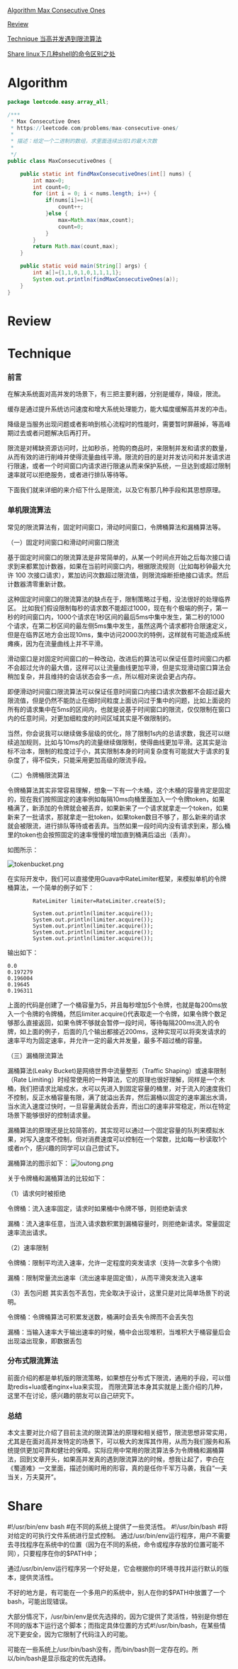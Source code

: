 
 [Algorithm Max Consecutive Ones](#algorithm)

 [Review ](#review)

 [Technique 当高并发遇到限流算法](#technique)

 [Share linux下几种shell的命令区别之处](#share)


# Algorithm

```java
package leetcode.easy.array_all;

/***
 * Max Consecutive Ones
 * https://leetcode.com/problems/max-consecutive-ones/
 *
 * 描述：给定一个二进制的数组，求里面连续出现1的最大次数
 *
 */
public class MaxConsecutiveOnes {

    public static int findMaxConsecutiveOnes(int[] nums) {
        int max=0;
        int count=0;
        for (int i = 0; i < nums.length; i++) {
            if(nums[i]==1){
                count++;
            }else {
                max=Math.max(max,count);
                count=0;
            }
        }
        return Math.max(count,max);
    }

    public static void main(String[] args) {
        int a[]={1,1,0,1,0,1,1,1,1};
        System.out.println(findMaxConsecutiveOnes(a));
    }
}


```


# Review


# Technique

### 前言
在解决系统面对高并发的场景下，有三把主要利器，分别是缓存，降级，限流。

缓存是通过提升系统访问速度和增大系统处理能力，能大幅度缓解高并发的冲击。

降级是当服务出现问题或者影响到核心流程时的性能时，需要暂时屏蔽掉，等高峰期过去或者问题解决后再打开。

限流是对稀缺资源访问时，比如秒杀，抢购的商品时，来限制并发和请求的数量，从而有效的进行削峰并使得流量曲线平滑。限流的目的是对并发访问和并发请求进行限速，或者一个时间窗口内请求进行限速从而来保护系统，一旦达到或超过限制速率就可以拒绝服务，或者进行排队等待等。

下面我们就来详细的来介绍下什么是限流，以及它有那几种手段和其思想原理。


### 单机限流算法

常见的限流算法有，固定时间窗口，滑动时间窗口，令牌桶算法和漏桶算法等。


（一）固定时间窗口和滑动时间窗口限流

基于固定时间窗口的限流算法是非常简单的，从某一个时间点开始之后每次接口请求到来都累加计数器，如果在当前时间窗口内，根据限流规则（比如每秒钟最大允许 100 次接口请求），累加访问次数超过限流值，则限流熔断拒绝接口请求。然后计数器清零重新计数。

这种固定时间窗口的限流算法的缺点在于，限制策略过于粗，没法很好的处理临界区。 比如我们假设限制每秒的请求数不能超过1000，现在有个极端的例子，第一秒的时间窗口内，1000个请求在1秒区间的最后5ms中集中发生，第二秒的1000个请求，在第二秒区间的最左侧5ms集中发生，虽然这两个请求都符合限速定义，但是在临界区地方会出现10ms，集中访问2000次的特例，这样就有可能造成系统瘫痪，因为在流量曲线上并不平滑。

滑动窗口是对固定时间窗口的一种改动，改进后的算法可以保证任意时间窗口内都不会超过允许的最大值，这样可以让流量曲线更加平滑，但是实现滑动窗口算法会稍加复杂，并且维持的会话状态会多一点，所以相对来说会更占内存。

即便滑动时间窗口限流算法可以保证任意时间窗口内接口请求次数都不会超过最大限流值，但是仍然不能防止在细时间粒度上面访问过于集中的问题，比如上面说的所有的请求集中在5ms的区间内，也就是说基于时间窗口的限流，仅仅限制在窗口内的任意时间，对更加细粒度的时间区域其实是不做限制的。

当然，你会说我可以继续做多层级的优化，除了限制1s内的总请求数，我还可以继续追加规则，比如与10ms内的流量继续做限制，使得曲线更加平滑。这其实是治标不治本，限制的粒度过于小，其实限制本身的时间复杂度有可能就大于请求的复杂度了，得不偿失，只能采用更加高级的限流手段。


（二）令牌桶限流算法

令牌桶算法其实非常容易理解，想象一下有一个木桶，这个木桶的容量肯定是固定的，现在我们按照固定的速率例如每隔10ms向桶里面加入一个令牌token，如果桶满了，新添加的令牌就会被丢弃，如果新来了一个请求就拿走一个token，如果新来了一批请求，那就拿走一批token，如果token数目不够了，那么新来的请求就会被限流，进行排队等待或者丢弃。当然如果一段时间内没有请求到来，那么桶里的token也会按照固定的速率慢慢的增加直到桶满后溢出（丢弃）。

如图所示：

![tokenbucket.png](http://note.youdao.com/yws/res/74939/WEBRESOURCE6de3e2a4d3e749a8d59c473744ca48f2)

在实际开发中，我们可以直接使用Guava中RateLimiter框架，来模拟单机的令牌桶算法，一个简单的例子如下：


```
        RateLimiter limiter=RateLimiter.create(5);

        System.out.println(limiter.acquire());
        System.out.println(limiter.acquire());
        System.out.println(limiter.acquire());
        System.out.println(limiter.acquire());
        System.out.println(limiter.acquire());
```

输出如下：

```
0.0
0.197279
0.196004
0.19645
0.196311
```

上面的代码是创建了一个桶容量为5，并且每秒增加5个令牌，也就是每200ms放入一个令牌的令牌桶，然后limiter.acquire()代表取走一个令牌，如果令牌个数足够那么直接返回，如果令牌不够就会暂停一段时间，等待每隔200ms流入的令牌，如上面的例子，后面的几个输出都接近200ms，这种实现可以将突发请求的速率平均为固定速率，并允许一定的最大并发量，最多不超过桶的容量。



（三）漏桶限流算法

漏桶算法(Leaky Bucket)是网络世界中流量整形（Traffic Shaping）或速率限制（Rate Limiting）时经常使用的一种算法，它的原理也很好理解，同样是一个木桶，我们把请求比喻成水，水可以先进入到固定容量的桶里，对于流入的速度我们不控制，反正水桶容量有限，满了就溢出丢弃，然后漏桶以固定的速率漏出水滴，当水流入速度过快时，一旦容量满就会丢弃，而出口的速率非常稳定，所以在特定场景下能够很好的控制请求量。

漏桶算法的原理还是比较简答的，其实现可以通过一个固定容量的队列来模拟水果，对写入速度不控制，但对消费速度可以控制在一个常数，比如每一秒读取1个或者n个，感兴趣的同学可以自己尝试下。

漏桶算法的图示如下：
![loutong.png](http://note.youdao.com/yws/res/74974/WEBRESOURCEde1bb55ee8dd3e7a91c486221ed2c86f)



关于令牌桶和漏桶算法的比较如下：

（1）请求何时被拒绝

令牌桶：流入速率固定，请求时如果桶中令牌不够，则拒绝新请求

漏桶：流入速率任意，当流入请求数积累到漏桶容量时，则拒绝新请求。常量固定速率流出请求。

（2）速率限制

令牌桶：限制平均流入速率，允许一定程度的突发请求（支持一次拿多个令牌）

漏桶：限制常量流出速率（流出速率是固定值），从而平滑突发流入速率


（3）丢包问题
其实丢包不丢包，完全取决于设计，这里只是对比简单场景下的说明。

令牌桶：令牌桶算法可积累发送数，桶满时会丢失令牌而不会丢失包

漏桶：当输入速率大于输出速率的时候，桶中会出现堆积，当堆积大于桶容量后会出现溢出现象，即数据丢包


### 分布式限流算法

前面介绍的都是单机版的限流策略，如果想在分布式下限流，通用的手段，可以借助redis+lua或者nginx+lua来实现，
而限流算法本身其实就是上面介绍的几种，这里不在讨论，感兴趣的朋友可以自己研究下。



### 总结

本文主要对比介绍了目前主流的限流算法的原理和相关细节，限流思想非常实用，尤其是在面对高并发特定的场景下，可以极大的发挥其作用，从而为我们服务和系统提供更加可靠和健壮的保障。实际应用中常用的限流算法多为令牌桶和漏桶算法，回到文章开头，如果高并发真的遇到限流算法的时候，想我让起了，李白在《蜀道难》一文里面，描述剑阁时用的形容，真的是任你千军万马袭，我自“一夫当关，万夫莫开”。






# Share

#!/usr/bin/env bash #在不同的系统上提供了一些灵活性。
#!/usr/bin/bash #将对给定的可执行文件系统进行显式控制。
通过/usr/bin/env运行程序，用户不需要去寻找程序在系统中的位置（因为在不同的系统，命令或程序存放的位置可能不同），只要程序在你的$PATH中；

通过/usr/bin/env运行程序另一个好处是，它会根据你的环境寻找并运行默认的版本，提供灵活性。

不好的地方是，有可能在一个多用户的系统中，别人在你的$PATH中放置了一个bash，可能出现错误。

大部分情况下，/usr/bin/env是优先选择的，因为它提供了灵活性，特别是你想在不同的版本下运行这个脚本；而指定具体位置的方式#!/usr/bin/bash，在某些情况下更安全，因为它限制了代码注入的可能。

可能在一些系统上/usr/bin/bash没有，而/bin/bash则一定存在的。所以/bin/bash是显示指定的优先选择。





